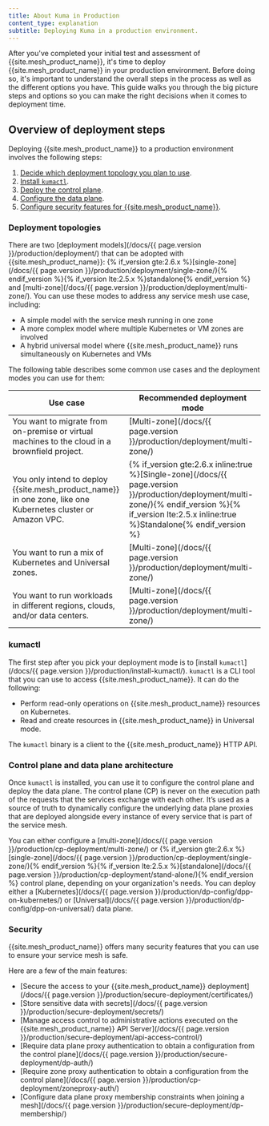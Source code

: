 ```yaml
---
title: About Kuma in Production
content_type: explanation
subtitle: Deploying Kuma in a production environment.
---
```


After you've completed your initial test and assessment of {{site.mesh_product_name}}, it's time to deploy {{site.mesh_product_name}} in your production environment.
Before doing so, it's important to understand the overall steps in the process as well as the different options you have.
This guide walks you through the big picture steps and options so you can make the right decisions when it comes to deployment time.

## Overview of deployment steps

Deploying {{site.mesh_product_name}} to a production environment involves the following steps:

1. [Decide which deployment topology you plan to use](#deployment-topologies).
1. [Install `kumactl`](#kumactl).
1. [Deploy the control plane](#control-plane-and-data-plane-architecture).
1. [Configure the data plane](#control-plane-and-data-plane-architecture).
1. [Configure security features for {{site.mesh_product_name}}](#security).

### Deployment topologies

There are two [deployment models](/docs/{{ page.version }}/production/deployment/) that can be adopted with {{site.mesh_product_name}}: {% if_version gte:2.6.x %}[single-zone](/docs/{{ page.version }}/production/deployment/single-zone/){% endif_version %}{% if_version lte:2.5.x %}standalone{% endif_version %} and [multi-zone](/docs/{{ page.version }}/production/deployment/multi-zone/). You can use these modes to address any service mesh use case, including:
* A simple model with the service mesh running in one zone
* A more complex model where multiple Kubernetes or VM zones are involved
* A hybrid universal model where {{site.mesh_product_name}} runs simultaneously on Kubernetes and VMs

The following table describes some common use cases and the deployment modes you can use for them:

| Use case | Recommended deployment mode                                                                                                  |
| -------- |------------------------------------------------------------------------------------------------------------------------------|
| You want to migrate from on-premise or virtual machines to the cloud in a brownfield project. | [Multi-zone](/docs/{{ page.version }}/production/deployment/multi-zone/) |
| You only intend to deploy {{site.mesh_product_name}} in one zone, like one Kubernetes cluster or Amazon VPC. | {% if_version gte:2.6.x inline:true %}[Single-zone](/docs/{{ page.version }}/production/deployment/multi-zone/){% endif_version %}{% if_version lte:2.5.x inline:true %}Standalone{% endif_version %} |
| You want to run a mix of Kubernetes and Universal zones. | [Multi-zone](/docs/{{ page.version }}/production/deployment/multi-zone/) |
| You want to run workloads in different regions, clouds, and/or data centers. | [Multi-zone](/docs/{{ page.version }}/production/deployment/multi-zone/) |

### kumactl

The first step after you pick your deployment mode is to [install `kumactl`](/docs/{{ page.version }}/production/install-kumactl/). `kumactl` is a CLI tool that you can use to access {{site.mesh_product_name}}. It can do the following:

* Perform read-only operations on {{site.mesh_product_name}} resources on Kubernetes.
* Read and create resources in {{site.mesh_product_name}} in Universal mode.

The `kumactl` binary is a client to the {{site.mesh_product_name}} HTTP API.

### Control plane and data plane architecture

Once `kumactl` is installed, you can use it to configure the control plane and deploy the data plane. The control plane (CP) is never on the execution path of the requests that the services exchange with each other. It’s used as a source of truth to dynamically configure the underlying data plane proxies that are deployed alongside every instance of every service that is part of the service mesh.

You can either configure a [multi-zone](/docs/{{ page.version }}/production/cp-deployment/multi-zone/) or {% if_version gte:2.6.x %}[single-zone](/docs/{{ page.version }}/production/cp-deployment/single-zone/){% endif_version %}{% if_version lte:2.5.x %}[standalone](/docs/{{ page.version }}/production/cp-deployment/stand-alone/){% endif_version %} control plane, depending on your organization's needs. You can deploy either a [Kubernetes](/docs/{{ page.version }}/production/dp-config/dpp-on-kubernetes/) or [Universal](/docs/{{ page.version }}/production/dp-config/dpp-on-universal/) data plane.

### Security

{{site.mesh_product_name}} offers many security features that you can use to ensure your service mesh is safe.

Here are a few of the main features:

* [Secure the access to your {{site.mesh_product_name}} deployment](/docs/{{ page.version }}/production/secure-deployment/certificates/)
* [Store sensitive data with secrets](/docs/{{ page.version }}/production/secure-deployment/secrets/)
* [Manage access control to administrative actions executed on the {{site.mesh_product_name}} API Server](/docs/{{ page.version }}/production/secure-deployment/api-access-control/)
* [Require data plane proxy authentication to obtain a configuration from the control plane](/docs/{{ page.version }}/production/secure-deployment/dp-auth/)
* [Require zone proxy authentication to obtain a configuration from the control plane](/docs/{{ page.version }}/production/cp-deployment/zoneproxy-auth/)
* [Configure data plane proxy membership constraints when joining a mesh](/docs/{{ page.version }}/production/secure-deployment/dp-membership/)
